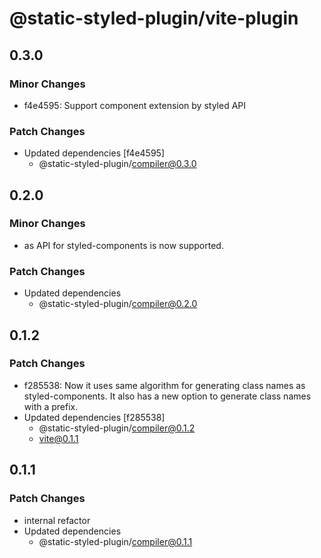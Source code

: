 # @static-styled-plugin/vite-plugin

## 0.3.0

### Minor Changes

- f4e4595: Support component extension by styled API

### Patch Changes

- Updated dependencies [f4e4595]
  - @static-styled-plugin/compiler@0.3.0

## 0.2.0

### Minor Changes

- as API for styled-components is now supported.

### Patch Changes

- Updated dependencies
  - @static-styled-plugin/compiler@0.2.0

## 0.1.2

### Patch Changes

- f285538: Now it uses same algorithm for generating class names as styled-components.
  It also has a new option to generate class names with a prefix.
- Updated dependencies [f285538]
  - @static-styled-plugin/compiler@0.1.2
  - vite@0.1.1

## 0.1.1

### Patch Changes

- internal refactor
- Updated dependencies
  - @static-styled-plugin/compiler@0.1.1
